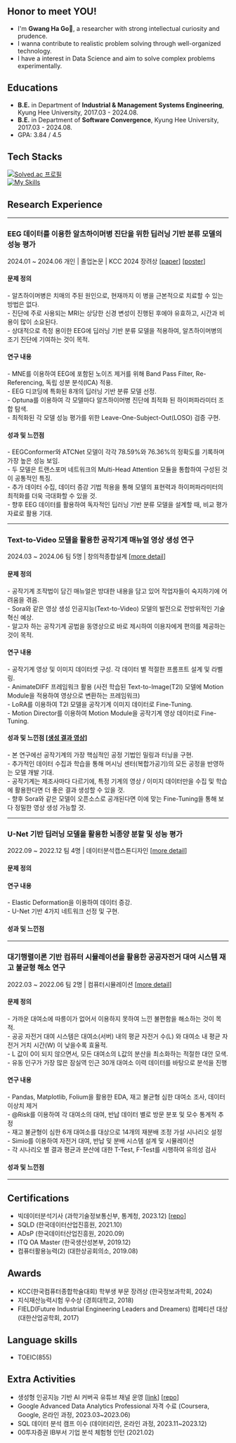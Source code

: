 ## Honor to meet YOU! 
- I'm **Gwang Ha Go**👋, a researcher with strong intellectual curiosity and prudence.
- I wanna contribute to realistic problem solving through well-organized technology.
- I have a interest in Data Science and aim to solve complex problems experimentally.

## Educations
- **B.E.** in Department of **Industrial & Management Systems Engineering**, Kyung Hee University, 2017.03 - 2024.08.
- **B.E.** in Department of **Software Convergence**, Kyung Hee University, 2017.03 - 2024.08.
- GPA: 3.84 / 4.5

## Tech Stacks
[![Solved.ac 프로필](http://mazassumnida.wtf/api/mini/generate_badge?boj=kosonkh7)](https://solved.ac/kosonkh7) <br>
[![My Skills](https://skillicons.dev/icons?i=py,mysql,sklearn,tensorflow,pytorch,opencv,github,vscode,notion&theme=light)](https://skillicons.dev)

## Research Experience
***
### EEG 데이터를 이용한 알츠하이머병 진단을 위한 딥러닝 기반 분류 모델의 성능 평가 
2024.01 ~ 2024.06 개인 | 졸업논문 | KCC 2024 장려상 [[paper](https://github.com/kosonkh7/kosonkh7/blob/main/paper.pdf)] [[poster](https://github.com/kosonkh7/kosonkh7/blob/main/poster.pdf)]

#### 문제 정의
&#45; 알츠하이머병은 치매의 주된 원인으로, 현재까지 이 병을 근본적으로 치료할 수 있는 방법은 없다. <br>
&#45; 진단에 주로 사용되는 MRI는 상당한 신경 변성이 진행된 후에야 유효하고, 시간과 비용이 많이 소요된다. <br>
&#45; 상대적으로 측정 용이한 EEG에 딥러닝 기반 분류 모델을 적용하여, 알츠하이머병의 조기 진단에 기여하는 것이 목적. <br>


#### 연구 내용

&#45; MNE를 이용하여 EEG에 포함된 노이즈 제거를 위해 Band Pass Filter, Re-Referencing, 독립 성분 분석(ICA) 적용.<br>
&#45; EEG 디코딩에 특화된 8개의 딥러닝 기반 분류 모델 선정. <br>
&#45; Optuna를 이용하여 각 모델마다 알츠하이머병 진단에 최적화 된 하이퍼파라미터 조합 탐색. <br>
&#45; 최적화된 각 모델 성능 평가를 위한 Leave-One-Subject-Out(LOSO) 검증 구현. <br>

#### 성과 및 느낀점

&#45; EEGConformer와 ATCNet 모델이 각각 78.59%와 76.36%의 정확도를 기록하며 가장 높은 성능 보임. <br>
&#45; 두 모델은 트랜스포머 네트워크의 Multi-Head Attention 모듈을 통합하여 구성된 것이 공통적인 특징. <br>
&#45; 추가 데이터 수집, 데이터 증강 기법 적용을 통해 모델의 표현력과 하이퍼파라미터의 최적화를 더욱 극대화할 수 있을 것. <br>
&#45; 향후 EEG 데이터를 활용하여 독자적인 딥러닝 기반 분류 모델을 설계할 때, 비교 평가 자료로 활용 기대. <br>

***

### Text-to-Video 모델을 활용한 공작기계 매뉴얼 영상 생성 연구
2024.03 ~ 2024.06 팀 5명 | 창의적종합설계 [[more detail](https://github.com/kosonkh7/T2V-Machine-tool-Fine-Tuning)]

#### 문제 정의
&#45; 공작기계 조작법이 담긴 매뉴얼은 방대한 내용을 담고 있어 작업자들이 숙지하기에 어려움을 겪음. <br>
&#45; Sora와 같은 영상 생성 인공지능(Text-to-Video) 모델의 발전으로 전방위적인 기술 혁신 예상. <br>
&#45; 알고자 하는 공작기계 공법을 동영상으로 바로 제시하여 이용자에게 편의를 제공하는 것이 목적. <br>

#### 연구 내용
&#45; 공작기계 영상 및 이미지 데이터셋 구성. 각 데이터 별 적절한 프롬프트 설계 및 라벨링. <br>
&#45; AnimateDIFF 프레임워크 활용 (사전 학습된 Text-to-Image(T2I) 모델에 Motion Module을 적용하여 영상으로 변환하는 프레임워크) <br>
&#45; LoRA를 이용하여 T2I 모델을 공작기계 이미지 데이터로 Fine-Tuning. <br>
&#45; Motion Director를 이용하여 Motion Module을 공작기계 영상 데이터로 Fine-Tuning.   <br>


#### 성과 및 느낀점 [[생성 결과 영상](https://github.com/kosonkh7/T2V-Machine-tool-Fine-Tuning?tab=readme-ov-file#conclusion)]
&#45; 본 연구에선 공작기계의 가장 핵심적인 공정 기법인 밀링과 터닝을 구현. <br>
&#45; 추가적인 데이터 수집과 학습을 통해 머시닝 센터(복합가공기)의 모든 공정을 반영하는 모델 개발 기대. <br>
&#45; 공작기계는 제조사마다 다르기에, 특정 기계의 영상 / 이미지 데이터만을 수집 및 학습에 활용한다면 더 좋은 결과 생성할 수 있을 것. <br>
&#45; 향후 Sora와 같은 모델이 오픈소스로 공개된다면 이에 맞는 Fine-Tuning을 통해 보다 정밀한 영상 생성 가능할 것. <br>

***

### U-Net 기반 딥러닝 모델을 활용한 뇌종양 분할 및 성능 평가
2022.09 ~ 2022.12 팀 4명 | 데이터분석캡스톤디자인 [[more detail](https://github.com/kosonkh7/Encephaloma-Segmentation)]

#### 문제 정의

#### 연구 내용
&#45; Elastic Deformation을 이용하여 데이터 증강. <br>
&#45; U-Net 기반 4가지 네트워크 선정 및 구현.  <br>


#### 성과 및 느낀점

***

### 대기행렬이론 기반 컴퓨터 시뮬레이션을 활용한 공공자전거 대여 시스템 재고 불균형 해소 연구
2022.03 ~ 2022.06 팀 2명 | 컴퓨터시뮬레이션 [[more detail](https://github.com/kosonkh7/PBSS-Analysis)]

#### 문제 정의
&#45; 가까운 대여소에 따릉이가 없어서 이용하지 못하여 느낀 불편함을 해소하는 것이 목적.  <br>
&#45; 공공 자전거 대여 시스템은 대여소(서버) 내의 평균 자전거 수(L) 와 대여소 내 평균 자전거 거치 시간(W) 이 낮을수록 효율적. <br>
&#45; L 값이 0이 되지 않으면서, 모든 대여소의 L값의 분산을 최소화하는 적절한 대안 모색. <br>
&#45; 유동 인구가 가장 많은 잠실역 인근 30개 대여소 이력 데이터를 바탕으로 분석을 진행 <br>

#### 연구 내용
&#45; Pandas, Matplotlib, Folium을 활용한 EDA, 재고 불균형 심한 대여소 조사, 데이터 이상치 제거 <br>
&#45; @Risk를 이용하여 각 대여소의 대여, 반납 데이터 별로 방문 분포 및 모수 통계적 추정 <br>
&#45; 재고 불균형이 심한 6개 대여소를 대상으로 14개의 재분배 조정 가설 시나리오 설정 <br>
&#45; Simio를 이용하여 자전거 대여, 반납 및 분배 시스템 설계 및 시뮬레이션 <br>
&#45; 각 시나리오 별 결과 평균과 분산에 대한 T-Test, F-Test를 시행하여 유의성 검사 <br>

#### 성과 및 느낀점


***

## Certifications
- 빅데이터분석기사 (과학기술정보통신부, 통계청, 2023.12) [[repo](https://github.com/kosonkh7/Data_Analysis_Portfolio/tree/main/BigDataAnalysis_Certificate)]
- SQLD (한국데이터산업진흥원, 2021.10)
- ADsP (한국데이터산업진흥원, 2020.09)
- ITQ OA Master (한국생산성본부, 2019.12)
- 컴퓨터활용능력(2) (대한상공회의소, 2019.08)

## Awards
- KCC(한국컴퓨터종합학술대회) 학부생 부문 장려상 (한국정보과학회, 2024)
- 지식재산능력시험 우수상 (경희대학교, 2018)
- FIELD(Future Industrial Engineering Leaders and Dreamers) 컴페티션 대상 (대한산업공학회, 2017)

## Language skills
- TOEIC(855)

## Extra Activities
- 생성형 인공지능 기반 AI 커버곡 유튜브 채널 운영 [[link](https://www.youtube.com/channel/UCuizYZgtZva8zTvNwpy4Cbg)] [[repo](https://github.com/kosonkh7/RVC_Voice_Conversion)]
- Google Advanced Data Analytics Professional 자격 수료 (Coursera, Google, 온라인 과정, 2023.03~2023.06)
- SQL 데이터 분석 캠프 이수 (데이터리안, 온라인 과정, 2023.11~2023.12)
- 00투자증권 IB부서 기업 분석 체험형 인턴 (2021.02)



<!--
**kosonkh7/kosonkh7** is a ✨ _special_ ✨ repository because its `README.md` (this file) appears on your GitHub profile.

Here are some ideas to get you started:

- 🔭 I’m currently working on ...
- 🌱 I’m currently learning ...
- 👯 I’m looking to collaborate on ...
- 🤔 I’m looking for help with ...
- 💬 Ask me about ...
- 📫 How to reach me: ...
- 😄 Pronouns: ...
- ⚡ Fun fact: ...
-->
